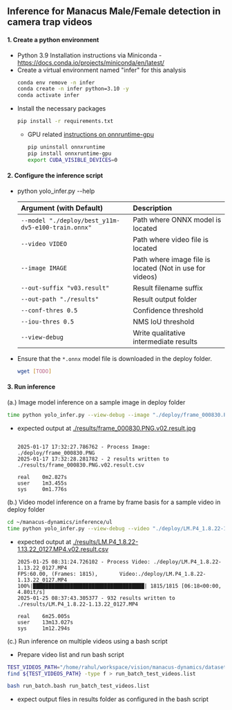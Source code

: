 ## Inference for Manacus Male/Female detection in camera trap videos


#### 1. Create a python environment 

- Python 3.9 Installation instructions via Miniconda - https://docs.conda.io/projects/miniconda/en/latest/
- Create a virtual environment named "infer" for this analysis
  ```bash
  conda env remove -n infer
  conda create -n infer python=3.10 -y
  conda activate infer
  ```
- Install the necessary packages
  ```bash
  pip install -r requirements.txt
  ```
  - GPU related [instructions on onnruntime-gpu](https://onnxruntime.ai/docs/install/#install-onnx-runtime-gpu-cuda-12x)
    ```bash
    pip uninstall onnxruntime
    pip install onnxruntime-gpu
    export CUDA_VISIBLE_DEVICES=0
    ```

#### 2. Configure the inference script
- python yolo_infer.py --help

  | Argument (with Default)                            | Description                                              |
  | :------------------------------------------------- | :------------------------------------------------------- |
  | `--model "./deploy/best_y11m-dv5-e100-train.onnx"` | Path where ONNX model is located                         |
  | `--video VIDEO`                                    | Path where video file is located                         |
  | `--image IMAGE`                                    | Path where image file is located (Not in use for videos) |
  | `--out-suffix "v03.result"`                        | Result filename suffix                                   |
  | `--out-path "./results"`                           | Result output folder                                     |
  | `--conf-thres 0.5`                                 | Confidence threshold                                     |
  | `--iou-thres 0.5`                                  | NMS IoU threshold                                        |
  | `--view-debug`                                     | Write qualitative intermediate results                   |


- Ensure that the `*.onnx` model file is downloaded in the deploy folder.
  ```bash
  wget [TODO]
  ``` 


#### 3. Run inference 
(a.) Image model inference on a sample image in deploy folder
```bash
time python yolo_infer.py --view-debug --image "./deploy/frame_000830.PNG"
```
- expected output at [./results/frame_000830.PNG.v02.result.jpg](./results/frame_000830.PNG.v02.result.jpg)
  ```log
  
  2025-01-17 17:32:27.786762 - Process Image: ./deploy/frame_000830.PNG
  2025-01-17 17:32:28.281782 - 2 results written to ./results/frame_000830.PNG.v02.result.csv

  real    0m2.827s
  user    1m3.455s
  sys     0m1.776s
  ``` 
(b.) Video model inference on a frame by frame basis for a sample video in deploy folder
```bash
cd ~/manacus-dynamics/inference/ul
time python yolo_infer.py --view-debug --video "./deploy/LM.P4_1.8.22-1.13.22_0127.MP4"
```
- expected output at [./results/LM.P4_1.8.22-1.13.22_0127.MP4.v02.result.csv](./results/LM.P4_1.8.22-1.13.22_0127.MP4.v02.result.csv)
  ```log
  2025-01-25 08:31:24.726102 - Process Video: ./deploy/LM.P4_1.8.22-1.13.22_0127.MP4
  FPS:60.00, (Frames: 1815),       Video:./deploy/LM.P4_1.8.22-1.13.22_0127.MP4
  100%|████████████████████████████████████| 1815/1815 [06:18<00:00,  4.80it/s]
  2025-01-25 08:37:43.305377 - 932 results written to ./results/LM.P4_1.8.22-1.13.22_0127.MP4

  real    6m25.005s
  user    13m13.027s
  sys     1m12.294s
  ```
(c.) Run inference on multiple videos using a bash script
- Prepare video list and run bash script
```bash
TEST_VIDEOS_PATH="/home/rahul/workspace/vision/manacus-dynamics/dataset/fcat/box/test_videos"
find ${TEST_VIDEOS_PATH} -type f > run_batch_test_videos.list
```
```bash
bash run_batch.bash run_batch_test_videos.list
```
- expect output files in results folder as configured in the bash script
